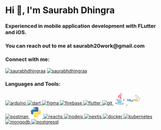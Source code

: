 <h1 align="left">Hi 👋, I'm Saurabh Dhingra</h1>
<h3 align="left">Experienced in mobile application development with FLutter and iOS.</h3>


<h3 align="left">You can reach out to me at saurabh20work@gmail.com</h3>

<h3 align="left">Connect with me:</h3>
<p align="left">
<a href="https://twitter.com/saurabhdhingraa" target="blank"><img align="center" src="https://raw.githubusercontent.com/rahuldkjain/github-profile-readme-generator/master/src/images/icons/Social/twitter.svg" alt="saurabhdhingraa" height="30" width="40" /></a>
<a href="https://linkedin.com/in/saurabhdhingraa" target="blank"><img align="center" src="https://raw.githubusercontent.com/rahuldkjain/github-profile-readme-generator/master/src/images/icons/Social/linked-in-alt.svg" alt="saurabhdhingraa" height="30" width="40" /></a>
</p>

<h3 align="left">Languages and Tools:</h3>
<p align="left"> <a href="https://www.arduino.cc/" target="_blank" rel="noreferrer"> <img src="https://cdn.worldvectorlogo.com/logos/arduino-1.svg" alt="arduino" width="40" height="40"/> </a> <a href="https://dart.dev" target="_blank" rel="noreferrer"> <img src="https://www.vectorlogo.zone/logos/dartlang/dartlang-icon.svg" alt="dart" width="40" height="40"/> </a> <a href="https://www.figma.com/" target="_blank" rel="noreferrer"> <img src="https://www.vectorlogo.zone/logos/figma/figma-icon.svg" alt="figma" width="40" height="40"/> </a> <a href="https://firebase.google.com/" target="_blank" rel="noreferrer"> <img src="https://www.vectorlogo.zone/logos/firebase/firebase-icon.svg" alt="firebase" width="40" height="40"/> </a> <a href="https://flutter.dev" target="_blank" rel="noreferrer"> <img src="https://www.vectorlogo.zone/logos/flutterio/flutterio-icon.svg" alt="flutter" width="40" height="40"/> </a> <a href="https://git-scm.com/" target="_blank" rel="noreferrer"> <img src="https://www.vectorlogo.zone/logos/git-scm/git-scm-icon.svg" alt="git" width="40" height="40"/> </a> <a href="https://www.java.com" target="_blank" rel="noreferrer"> <img src="https://raw.githubusercontent.com/devicons/devicon/master/icons/java/java-original.svg" alt="java" width="40" height="40"/> </a> <a href="https://www.mysql.com/" target="_blank" rel="noreferrer"> <img src="https://raw.githubusercontent.com/devicons/devicon/master/icons/mysql/mysql-original-wordmark.svg" alt="mysql" width="40" height="40"/> </a> <a href="https://postman.com" target="_blank" rel="noreferrer"> <img src="https://www.vectorlogo.zone/logos/getpostman/getpostman-icon.svg" alt="postman" width="40" height="40"/> </a> <a href="https://www.python.org" target="_blank" rel="noreferrer"> <img src="https://raw.githubusercontent.com/devicons/devicon/master/icons/python/python-original.svg" alt="python" width="40" height="40"/> </a> <a href="https://reactjs.org/" target="_blank" rel="noreferrer"> 
    <img src="https://cdn.worldvectorlogo.com/logos/react-2.svg" alt="reactjs" width="40" height="40"/>
</a>

<a href="https://nodejs.org/" target="_blank" rel="noreferrer"> 
    <img src="https://cdn.worldvectorlogo.com/logos/nodejs-icon.svg" alt="nodejs" width="40" height="40"/>
</a>

<a href="https://nextjs.org/" target="_blank" rel="noreferrer"> 
    <img src="https://cdn.worldvectorlogo.com/logos/nextjs-2.svg" alt="nextjs" width="40" height="40"/>
</a>

<a href="https://www.docker.com/" target="_blank" rel="noreferrer"> 
    <img src="https://cdn.worldvectorlogo.com/logos/docker.svg" alt="docker" width="40" height="40"/>
</a>

<a href="https://kubernetes.io/" target="_blank" rel="noreferrer"> 
    <img src="https://www.zdnet.com/a/img/2015/07/21/bb0de0fc-5d9c-47c3-96dd-42ed50858fdb/kubernetes-logo.png" alt="kubernetes" width="40" height="40"/>
</a>

<a href="https://www.mongodb.com/" target="_blank" rel="noreferrer"> 
    <img src="https://cdn.worldvectorlogo.com/logos/mongodb-icon-1.svg" alt="mongodb" width="40" height="40"/>
</a>

<a href="https://www.postgresql.org/" target="_blank" rel="noreferrer"> 
    <img src="https://cdn.worldvectorlogo.com/logos/postgresql.svg" alt="postgresql" width="40" height="40"/>
</a>
</p>

